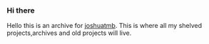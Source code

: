 ### Hi there 
Hello this is an archive for [joshuatmb](https://github.com/joshuatmb). This is where all my shelved projects,archives and old projects will live.
